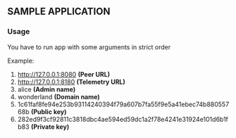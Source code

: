 ## SAMPLE APPLICATION

### Usage
You have to run app with some arguments in strict order

Example:
1. http://127.0.0.1:8080 **(Peer URL)**
2. http://127.0.0.1:8180 **(Telemetry URL)**
3. alice **(Admin name)**
4. wonderland **(Domain name)**
5. 1c61faf8fe94e253b93114240394f79a607b7fa55f9e5a41ebec74b88055768b **(Public key)**
6. 282ed9f3cf92811c3818dbc4ae594ed59dc1a2f78e4241e31924e101d6b1fb83 **(Private key)**

